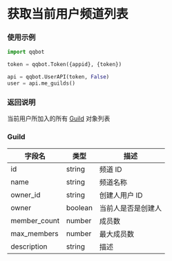# 获取当前用户频道列表

### 使用示例
``` python
import qqbot

token = qqbot.Token({appid}, {token})

api = qqbot.UserAPI(token, False)
user = api.me_guilds()
```

### 返回说明
当前用户所加入的所有 [Guild](#Guild) 对象列表

### Guild

| 字段名       | 类型    | 描述               |
| ------------ | ------- | ------------------ |
| id           | string  | 频道 ID            |
| name         | string  | 频道名称           |
| owner_id     | string  | 创建人用户 ID      |
| owner        | boolean | 当前人是否是创建人 |
| member_count | number  | 成员数             |
| max_members  | number  | 最大成员数         |
| description  | string  | 描述               |
